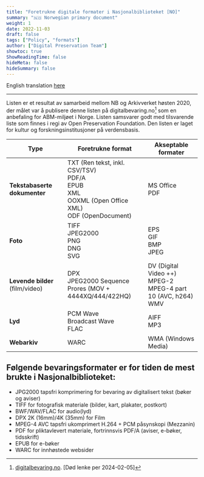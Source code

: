 ```yaml
---
title: "Foretrukne digitale formater i Nasjonalbiblioteket [NO]"
summary: "🇳🇴 Norwegian primary document"
weight: 1
date: 2022-11-03
draft: false
tags: ["Policy", "formats"]
author: ["Digital Preservation Team"]
showtoc: true
ShowReadingTime: false
hideMeta: false
hideSummary: false
---
```


English translation [here](/digitalpreservation-blog.nb.no/documents/2022-11-03-formats-in-use/2022-11-03-formats-in-use-en/)

---

Listen er et resultat av samarbeid mellom NB og Arkivverket høsten 2020, der målet var å publisere denne listen på digitalbevaring.no[^1] som en anbefaling for ABM-miljøet i Norge. Listen samsvarer godt med tilsvarende liste som finnes i regi av Open Preservation Foundation. Den listen er laget for kultur og forskningsinstitusjoner på verdensbasis.

[^1]: [digitalbevaring.no](https://digitalbevaring.no). [Død lenke per 2024-02-05]

| Type | Foretrukne format | Akseptable formater |
| ---- | ---- | ---- |
| **Tekstabaserte dokumenter** | TXT (Ren tekst, inkl. CSV/TSV)<br>PDF/A <br>EPUB<br>XML<br>OOXML (Open Office XML)<br>ODF (OpenDocument) | MS Office<br>PDF |
| **Foto** | TIFF<br>JPEG2000<br>PNG<br>DNG<br>SVG | EPS<br>GIF<br>BMP<br>JPEG |
| **Levende bilder** (film/video) | DPX<br>JPEG2000 Sequence<br>Prores (MOV + 4444XQ/444/422HQ) | DV (Digital Video ++)<br> MPEG-2<br>MPEG-4 part 10 (AVC, h264)<br>WMV |
| **Lyd** | PCM Wave<br>Broadcast Wave<br>FLAC | AIFF<br>MP3<br> |
| **Webarkiv** | WARC | WMA (Windows Media) |


## Følgende bevaringsformater er for tiden de mest brukte i Nasjonalbiblioteket:

-   JPG2000 tapsfri komprimering for bevaring av digitalisert tekst
    (bøker og aviser)
-   TIFF for fotografisk materiale (bilder, kart, plakater, postkort)
-   BWF/WAV/FLAC for audio(lyd)
-   DPX 2K (16mm)/4K (35mm) for Film
-   MPEG-4 AVC tapsfri ukomprimert H.264 + PCM påsynskopi (Mezzanin)
-   PDF for pliktavlevert materiale, fortrinnsvis PDF/A (aviser,
    e-bøker, tidsskrift)
-   EPUB for e-bøker
-   WARC for innhøstede websider
